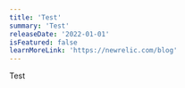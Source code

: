 ```yaml
---
title: 'Test' 
summary: 'Test' 
releaseDate: '2022-01-01' 
isFeatured: false
learnMoreLink: 'https://newrelic.com/blog' 
---
```


Test 
